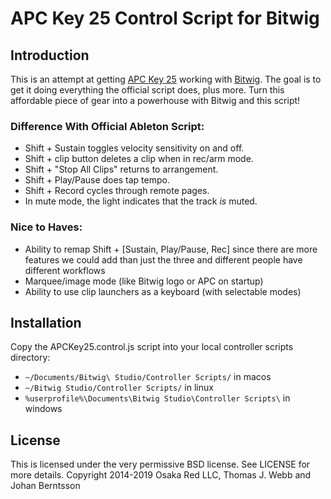 APC Key 25 Control Script for Bitwig
====================================

Introduction
------------

This is an attempt at getting
[APC Key 25](http://www.akaipro.com/product/apc-key-25) working with [Bitwig](http://www.bitwig.com).
The goal is to get it doing everything the official script does, plus more. Turn this affordable
piece of gear into a powerhouse with Bitwig and this script!

### Difference With Official Ableton Script:

* Shift + Sustain toggles velocity sensitivity on and off.
* Shift + clip button deletes a clip when in rec/arm mode.
* Shift + "Stop All Clips" returns to arrangement.
* Shift + Play/Pause does tap tempo.
* Shift + Record cycles through remote pages.
* In mute mode, the light indicates that the track _is_ muted.

### Nice to Haves:

* Ability to remap Shift + [Sustain, Play/Pause, Rec] since there are more features we could add than just the three and different people have different workflows
* Marquee/image mode (like Bitwig logo or APC on startup)
* Ability to use clip launchers as a keyboard (with selectable modes)

Installation
------------

Copy the APCKey25.control.js script into your local controller scripts directory:

* `~/Documents/Bitwig\ Studio/Controller Scripts/` in macos
* `~/Bitwig Studio/Controller Scripts/` in linux
* `%userprofile%\Documents\Bitwig Studio\Controller Scripts\` in windows

License
-------

This is licensed under the very permissive BSD license. See LICENSE for more details.
Copyright 2014-2019 Osaka Red LLC, Thomas J. Webb and Johan Berntsson
